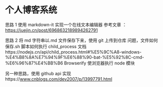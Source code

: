 # 个人博客系统

思路 1 使用 markdown-it 实现一个在线文本编辑器 参考文章 ：https://juejin.cn/post/6968632189894262791

思路 2 将 md 字符串以.md 文件保存下来，使用 git 上传到仓库
问题，文件如何保存.sh 脚本如何执行 child_process 文档https://nodejs.cn/api/child_process.html#%E5%9C%A8-windows-%E4%B8%8A%E7%94%9F%E6%88%90-bat-%E5%92%8C-cmd-%E6%96%87%E4%BB%B6
Browserify 使浏览器执行 node 模块

另一种思路，使用 github api 实现https://www.cnblogs.com/dev2007/p/13997791.html
